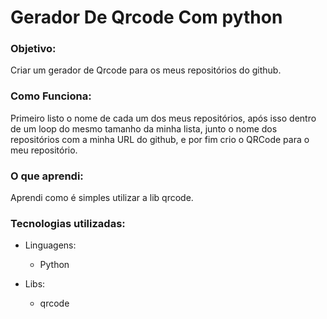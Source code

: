 <h1>Gerador De Qrcode Com python</h1>
<h3>Objetivo:</h3>
    <p>
     Criar um gerador de Qrcode para os meus repositórios do github.
    </p>

<h3>Como Funciona:</h3>
    <p>
       Primeiro listo o nome de cada um dos meus repositórios, após isso dentro de um loop do mesmo tamanho da minha lista, junto o nome dos repositórios com a minha URL do github, e por fim crio o QRCode para o meu repositório.
    </p>

<h3> O que aprendi:</h3>
    <p>
        Aprendi como é simples utilizar a lib qrcode.
    </p>

<h3>Tecnologias utilizadas:</h3>

  - Linguagens:
    - Python
  
  - Libs:
    - qrcode

